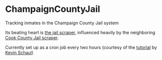 ChampaignCountyJail
===================

Tracking inmates in the Champaign County Jail system

Its beating heart is [the jail scraper](https://github.com/lashback/ChampaignCountyJail/blob/master/jail/apps/prisoners/management/commands/champaign_jail_scrape.py), influenced heavily by the neighboring [Cook County Jail scraper](https://github.com/sc3/cookcountyjail).

Currently set up as a cron job every two hours (courtesy of the [tutorial](http://kevin.schaul.io/2011/11/07/tutorial-web-scraping-with-django/) by [Kevin Schaul](https://github.com/kevinschaul))
